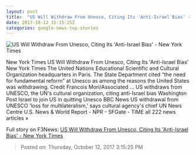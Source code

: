 ```yaml
---
layout: post
title:  "US Will Withdraw From Unesco, Citing Its 'Anti-Israel Bias' - New York Times"
date: 2017-10-12 15:15:25Z
categories: google-news-top-stories
---
```


![US Will Withdraw From Unesco, Citing Its 'Anti-Israel Bias' - New York Times](https://static01.nyt.com/images/2017/10/13/us/13dc-unesco/13dc-unesco-facebookJumbo.jpg)

New York Times US Will Withdraw From Unesco, Citing Its 'Anti-Israel Bias' New York Times The United Nations Educational Scientific and Cultural Organization headquarters in Paris. The State Department cited “the need for fundamental reform” at Unesco as among the reasons the United States was withdrawing. Credit Francois Mori/Associated ... US withdraws from UNESCO, the UN's cultural organization, citing anti-Israel bias Washington Post Israel to join US in quitting Unesco BBC News US withdrawal from UNESCO 'loss for multilateralism,' says cultural agency's chief UN News Centre U.S. News & World Report - NPR - SFGate - TIME all 222 news articles »


Full story on F3News: [US Will Withdraw From Unesco, Citing Its 'Anti-Israel Bias' - New York Times](http://www.f3nws.com/n/WVaGuB)

> Posted on: Thursday, October 12, 2017 3:15:25 PM
